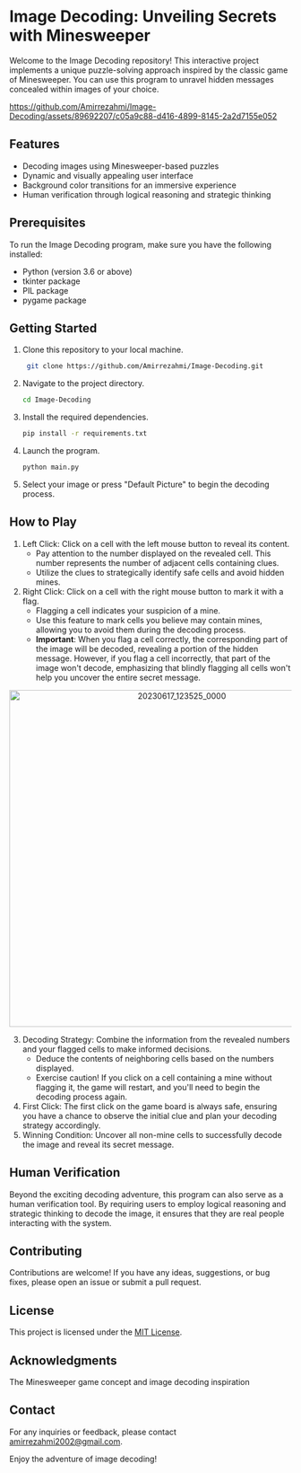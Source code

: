 # Image Decoding: Unveiling Secrets with Minesweeper

Welcome to the Image Decoding repository! This interactive project implements a unique puzzle-solving approach inspired by the classic game of Minesweeper. You can use this program to unravel hidden messages concealed within images of your choice.


https://github.com/Amirrezahmi/Image-Decoding/assets/89692207/c05a9c88-d416-4899-8145-2a2d7155e052

## Features

   - Decoding images using Minesweeper-based puzzles
   - Dynamic and visually appealing user interface
   - Background color transitions for an immersive experience
   - Human verification through logical reasoning and strategic thinking

## Prerequisites

To run the Image Decoding program, make sure you have the following installed:

   - Python (version 3.6 or above)
   - tkinter package
   - PIL package
   - pygame package


## Getting Started

  1. Clone this repository to your local machine.

     ```bash
      git clone https://github.com/Amirrezahmi/Image-Decoding.git
     ```

2. Navigate to the project directory.


     ```bash
   cd Image-Decoding
     ```
  
3. Install the required dependencies.


     ```bash
   pip install -r requirements.txt
     ```
  
4. Launch the program.

     ```bash
   python main.py
     ```
5. Select your image or press "Default Picture" to begin the decoding process.

## How to Play

   1. Left Click: Click on a cell with the left mouse button to reveal its content.
      - Pay attention to the number displayed on the revealed cell. This number represents the number of adjacent cells containing clues.
      - Utilize the clues to strategically identify safe cells and avoid hidden mines.
   2. Right Click: Click on a cell with the right mouse button to mark it with a flag.
      - Flagging a cell indicates your suspicion of a mine.
      - Use this feature to mark cells you believe may contain mines, allowing you to avoid them during the decoding process.
      - $\textbf{Important}$: When you flag a cell correctly, the corresponding part of the image will be decoded, revealing a portion of the hidden message. However, if you flag a cell incorrectly, that part of the image won't decode, emphasizing that blindly flagging all cells won't help you uncover the entire secret message.

<div align="center">
  <img src="https://github.com/Amirrezahmi/Image-Decoding/assets/89692207/1aa8a4bf-9085-4d23-9bbc-d465947704e3" alt="20230617_123525_0000" width="600" />
</div>



   3. Decoding Strategy: Combine the information from the revealed numbers and your flagged cells to make informed decisions.
      - Deduce the contents of neighboring cells based on the numbers displayed.
      - Exercise caution! If you click on a cell containing a mine without flagging it, the game will restart, and you'll need to begin the decoding process again.
   4. First Click: The first click on the game board is always safe, ensuring you have a chance to observe the initial clue and plan your decoding strategy accordingly.
   5. Winning Condition: Uncover all non-mine cells to successfully decode the image and reveal its secret message.


## Human Verification

Beyond the exciting decoding adventure, this program can also serve as a human verification tool. By requiring users to employ logical reasoning and strategic thinking to decode the image, it ensures that they are real people interacting with the system.

## Contributing

Contributions are welcome! If you have any ideas, suggestions, or bug fixes, please open an issue or submit a pull request.


## License

This project is licensed under the [MIT License](https://opensource.org/license/mit/).


## Acknowledgments

The Minesweeper game concept and image decoding inspiration


## Contact


For any inquiries or feedback, please contact amirrezahmi2002@gmail.com.

Enjoy the adventure of image decoding!





